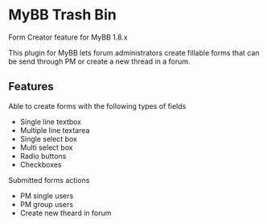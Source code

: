 # MyBB Trash Bin
Form Creator feature for MyBB 1.8.x

This plugin for MyBB lets forum administrators create fillable forms that can be send through PM or create a new thread in a forum.

## Features
Able to create forms with the following types of fields
* Single line textbox
* Multiple line textarea
* Single select box
* Multi select box
* Radio buttons
* Checkboxes

Submitted forms actions
* PM single users
* PM group users
* Create new theard in forum
